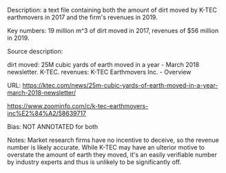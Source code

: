 Description: a text file containing both the amount of dirt moved by K-TEC earthmovers in 2017 and the firm's revenues in 2019.

Key numbers: 19 million m^3 of dirt moved in 2017, revenues of $56 million in 2019.

Source description:

dirt moved: 25M cubic yards of earth moved in a year - March 2018 newsletter. K-TEC.
revenues: K-TEC Earthmovers Inc. - Overview

URL: https://ktec.com/news/25m-cubic-yards-of-earth-moved-in-a-year-march-2018-newsletter/

https://www.zoominfo.com/c/k-tec-earthmovers-inc%E2%84%A2/58639717

Bias: NOT ANNOTATED for both

Notes: Market research firms have no incentive to deceive, so the revenue number is likely accurate. While K-TEC may have an ulterior motive to overstate the amount of earth they moved, it's an easily verifiable number by industry experts and thus is unlikely to be significantly off.
